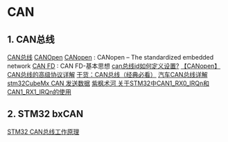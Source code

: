# CAN

## 1. CAN总线

[CAN总线](https://baike.baidu.com/item/CAN%E6%80%BB%E7%BA%BF/297754?fr=aladdin)
[CANOpen](https://baike.baidu.com/item/CANopen/2700924?fr=aladdin)
[CANopen](https://www.can-cia.org/canopen/) : CANopen – The standardized embedded network
[CAN FD](https://www.can-cia.org/can-knowledge/can/can-fd/) : CAN FD-基本思想
[can总线id如何定义设置?](http://www.elecfans.com/emb/jiekou/20171127587131.html)
[【CANopen】CAN总线的高级协议详解](https://www.pianshen.com/article/77221316535/)
[干货：CAN总线（经典必看）](https://www.sohu.com/a/341413335_465219)
[汽车CAN总线详解](https://www.cnblogs.com/qiche/p/10344423.html)
[stm32CubeMx CAN 发送数据](https://www.cnblogs.com/birdBull/p/10905067.html)
[紫枫术河
关于STM32中CAN1_RX0_IRQn和CAN1_RX1_IRQn的使用](https://www.cnblogs.com/liushuhe1990/articles/12766935.html)


## 2. STM32  bxCAN

[STM32 CAN总线工作原理](https://blog.csdn.net/baidu_37366055/article/details/98070376)



